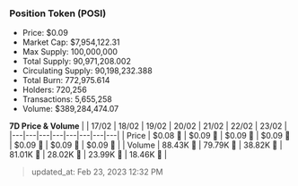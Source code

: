 
  ### Position Token (POSI)
  - Price: $0.09
  - Market Cap: $7,954,122.31
  - Max Supply: 100,000,000
  - Total Supply: 90,971,208.002
  - Circulating Supply: 90,198,232.388
  - Total Burn: 772,975.614
  - Holders: 720,256
  - Transactions: 5,655,258
  - Volume: $389,284,474.07

  **7D Price & Volume**
  | | 17&#x2F;02 | 18&#x2F;02 | 19&#x2F;02 | 20&#x2F;02 | 21&#x2F;02 | 22&#x2F;02 | 23&#x2F;02 |
  |---|---|---|---|---|---|---|---|
  | Price | $0.08 🚀 | $0.09 🚀 | $0.09 🔻 | $0.09 🚀 | $0.09 🔻 | $0.09 🔻 | $0.09 🚀 |
  | Volume | 88.43K 🔻 | 79.79K 🔻 | 38.82K 🔻 | 81.01K 🚀 | 28.02K 🔻 | 23.99K 🔻 | 18.46K 🔻 |

  > updated_at: Feb 23, 2023 12:32 PM
